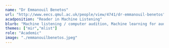 ```yaml
---
name: "Dr Emmanouil Benetos"
url: "http://www.eecs.qmul.ac.uk/people/view/4741/dr-emmanouil-benetos"
acadposition: "Reader in Machine Listening"
blurb: "Machine listening / computer audition, Machine learning for audio and sequential data, Music information retrieval, Multimodal AI, Resource-efficient AI"
themes: ["mir","mlist"]
role: "Academic"
image: "./emmanouilbenetos.jpeg"
---
```

